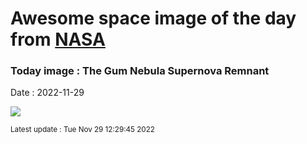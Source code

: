 
# Awesome space image of the day from [NASA](https://api.nasa.gov/)

### Today image : The Gum Nebula Supernova Remnant
Date : 2022-11-29

![](https://apod.nasa.gov/apod/image/2211/Gum_Lima_960.jpg)

<small>Latest update : Tue Nov 29 12:29:45 2022</small>
        